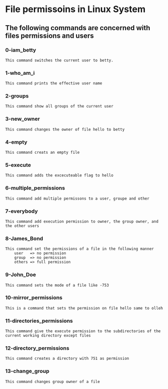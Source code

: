 # File permissoins in Linux System
## The following commands are concerned with files permissions and users

### 0-iam_betty
	This command switches the current user to betty.

### 1-who_am_i
	This command prints the effective user name

### 2-groups
	This command show all groups of the current user

### 3-new_owner
	This command changes the owner of file hello to betty

### 4-empty
	This command creats an empty file

### 5-execute
	This command adds the excecuteable flag to hello

### 6-multiple_permissions
	This command add multiple permissons to a user, groupe and other


### 7-everybody
	This command add execution permission to owner, the group owner, and the other users

### 8-James_Bond
	This command set the permissions of a file in the following manner
		user   => no permission
		group  => no permission
		others => full permission

### 9-John_Doe
	This command sets the mode of a file like -753


### 10-mirror_permissions
	This is a command that sets the permission on file hello same to olleh

### 11-directories_permissions
	This command give the execute permission to the subdirectories of the current working directory except files

### 12-directory_permissions
	This command creates a directory with 751 as permission

### 13-change_group
	This command changes group owner of a file
